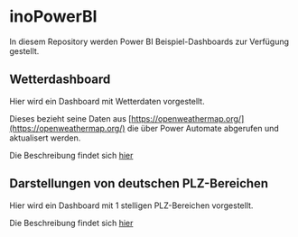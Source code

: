# inoPowerBI

In diesem Repository werden Power BI Beispiel-Dashboards zur Verfügung gestellt.

## Wetterdashboard

Hier wird ein Dashboard mit Wetterdaten vorgestellt.

Dieses bezieht seine Daten aus [https://openweathermap.org/](https://openweathermap.org/) die über Power Automate abgerufen und aktualisert werden.

Die Beschreibung findet sich [hier](/tutorials/Wetterdashboard.md)

## Darstellungen von deutschen PLZ-Bereichen

Hier wird ein Dashboard mit 1 stelligen PLZ-Bereichen vorgestellt.

Die Beschreibung findet sich [hier](/tutorials/plz.md)
